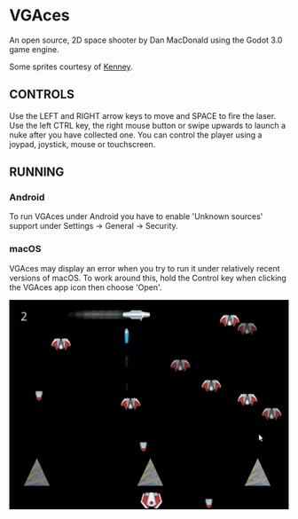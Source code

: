 # VGAces

An open source, 2D space shooter by Dan MacDonald using the Godot 3.0 game engine. 

Some sprites courtesy of [Kenney](https://kenney.nl/).

## CONTROLS

Use the LEFT and RIGHT arrow keys to move and SPACE to fire the laser. Use the left CTRL key, the right mouse button or swipe upwards to launch a nuke after you have collected one. 
You can control the player using a joypad, joystick, mouse or touchscreen.

## RUNNING

### Android

To run VGAces under Android you have to enable 'Unknown sources' support under Settings -> General -> Security.

### macOS

VGAces may display an error when you try to run it under relatively recent versions of macOS. To work around this, hold the Control key when clicking the VGAces app icon then choose 'Open'.

![VGAces screenshot](/img/VGAces.png)
